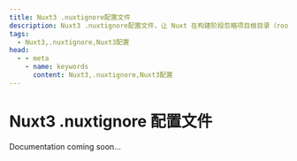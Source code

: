 ```yaml
---
title: Nuxt3 .nuxtignore配置文件
description: Nuxt3 .nuxtignore配置文件，让 Nuxt 在构建阶段忽略项目根目录（rootDir）中的`layout`、`pages`、`components`、`composables`和`middleware`文件。
tags: 
  - Nuxt3,.nuxtignore,Nuxt3配置
head:
  - - meta
    - name: keywords
      content: Nuxt3,.nuxtignore,Nuxt3配置
---
```


# Nuxt3 .nuxtignore 配置文件

Documentation coming soon...